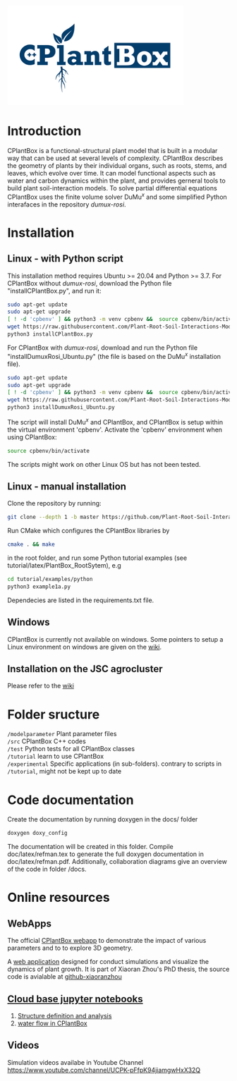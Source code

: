 <img src="Logo_long_white.png" alt="drawing" width="400"/>

# Introduction

CPlantBox is a functional-structural plant model that is built in a modular way that can be used at several levels of complexity. CPlantBox describes the geometry of plants by their individual organs, such as roots, stems, and leaves, which evolve over time. It can model functional aspects such as water and carbon dynamics within the plant, and provides gerneral tools to build plant soil-interaction models. To solve partial differential equations CPlantBox uses the finite volume solver DuMu$^x$ and some simplified Python interafaces in the repository _dumux-rosi_.   

# Installation

## Linux - with Python script
This installation method requires Ubuntu >= 20.04 and Python >= 3.7. For CPlantBox without _dumux-rosi_, download the Python file "installCPlantBox.py", and run it:
```bash
sudo apt-get update
sudo apt-get upgrade
[ ! -d 'cpbenv' ] && python3 -m venv cpbenv &&  source cpbenv/bin/activate ||  source cpbenv/bin/activate
wget https://raw.githubusercontent.com/Plant-Root-Soil-Interactions-Modelling/CPlantBox/master/installCPlantBox.py
python3 installCPlantBox.py
```
For CPlantBox with _dumux-rosi_, download and run the Python file "installDumuxRosi_Ubuntu.py" (the file is based on the DuMu$^x$ installation file).
```bash
sudo apt-get update
sudo apt-get upgrade
[ ! -d 'cpbenv' ] && python3 -m venv cpbenv &&  source cpbenv/bin/activate ||  source cpbenv/bin/activate
wget https://raw.githubusercontent.com/Plant-Root-Soil-Interactions-Modelling/CPlantBox/master/installDumuxRosi_Ubuntu.py
python3 installDumuxRosi_Ubuntu.py
```
The script will install DuMu$^x$ and CPlantBox, and CPlantBox is setup within the virtual environment 'cpbenv'. 
Activate the 'cpbenv' environment when using CPlantBox:
```bash
source cpbenv/bin/activate
```
The scripts might work on other Linux OS but has not been tested.

## Linux - manual installation 
Clone the repository by running:
```bash
git clone --depth 1 -b master https://github.com/Plant-Root-Soil-Interactions-Modelling/CPlantBox.git
```
Run CMake which configures the CPlantBox libraries by 
```bash
cmake . && make
```
in the root folder, and run some Python tutorial examples (see tutorial/latex/PlantBox_RootSytem), e.g
```bash
cd tutorial/examples/python
python3 example1a.py
```
Dependecies are listed in the requirements.txt file.

## Windows
CPlantBox is currently not available on windows. Some pointers to setup a Linux environment on windows are given on the [wiki](https://github.com/Plant-Root-Soil-Interactions-Modelling/CPlantBox/wiki/Help-for-windows-users).

## Installation on the JSC agrocluster
Please refer to the [wiki](https://github.com/Plant-Root-Soil-Interactions-Modelling/CPlantBox/wiki/CPlantBox-on-the-J%C3%BClich-Supercomputer-cluster)

# Folder sructure

`/modelparameter`		Plant parameter files\
`/src`			CPlantBox C++ codes\
`/test`   Python tests for all CPlantBox classes\
`/tutorial` 		learn to use CPlantBox\
`/experimental`		Specific applications (in sub-folders). contrary to scripts in `/tutorial`, might not be kept up to date

# Code documentation

Create the documentation by running doxygen in the docs/ folder 
```bash
doxygen doxy_config
```
The documentation will be created in this folder. Compile doc/latex/refman.tex to generate the full doxygen documentation in doc/latex/refman.pdf. Additionally, collaboration diagrams give an overview of the code in folder /docs.

# Online resources

## WebApps

The official [CPlantBox webapp](https://cplantbox-danielleitner.pythonanywhere.com/) to demonstrate the impact of various parameters and to to explore 3D geometry.  

A [web application](http://cplantbox.com) designed for conduct simulations and visualize the dynamics of plant growth. It is part of Xiaoran Zhou's PhD thesis, the source code is avialable at <a href="https://github.com/xiaoranzhou/cpb">github-xiaoranzhou 

## Cloud base jupyter notebooks
1. [Structure definition and analysis](https://mybinder.org/v2/gh/Plant-Root-Soil-Interactions-Modelling/CPlantBox/workshop_1111?labpath=tutorial%2Fjupyter%2Fworkshop_11_11_2024%2F1_cplantbox.ipynb)
2. [water flow in CPlantBox](https://mybinder.org/v2/gh/Plant-Root-Soil-Interactions-Modelling/CPlantBox/workshop_1111?labpath=tutorial%2Fjupyter%2Fworkshop_11_11_2024%2F2_water_flux.ipynb)

## Videos
Simulation videos availabe in Youtube Channel https://www.youtube.com/channel/UCPK-pFfpK94jiamgwHxX32Q




